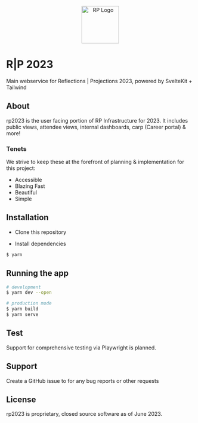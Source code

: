 <p align="center">
  <a href="http://nestjs.com/" target="blank"><img src="https://avatars.githubusercontent.com/u/25068122?s=200&v=4" width="100" alt="RP Logo" /></a>
</p>

# R|P 2023

Main webservice for Reflections | Projections 2023, powered by SvelteKit + Tailwind

## About

rp2023 is the user facing portion of RP Infrastructure for 2023. It includes public views, attendee views, internal dashboards, carp (Career portal) & more!

### Tenets

We strive to keep these at the forefront of planning & implementation for this project:

- Accessible
- Blazing Fast
- Beautiful
- Simple

## Installation

- Clone this repository

- Install dependencies

```bash
$ yarn
```

## Running the app

```bash
# development
$ yarn dev --open

# production mode
$ yarn build
$ yarn serve
```

## Test

Support for comprehensive testing via Playwright is planned.

## Support

Create a GitHub issue to for any bug reports or other requests

## License

rp2023 is proprietary, closed source software as of June 2023.
